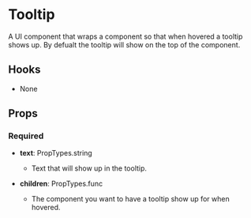 # Tooltip

A UI component that wraps a component so that when hovered a tooltip shows up. By defualt the tooltip will show on the top of the component.

## Hooks

-   None

## Props

### Required

-   **text**: PropTypes.string

    -   Text that will show up in the tooltip.

-   **children**: PropTypes.func

    -   The component you want to have a tooltip show up for when hovered.


